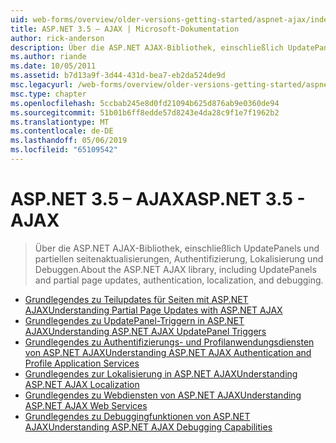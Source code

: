 ```yaml
---
uid: web-forms/overview/older-versions-getting-started/aspnet-ajax/index
title: ASP.NET 3.5 – AJAX | Microsoft-Dokumentation
author: rick-anderson
description: Über die ASP.NET AJAX-Bibliothek, einschließlich UpdatePanels und partiellen seitenaktualisierungen, Authentifizierung, Lokalisierung und Debuggen.
ms.author: riande
ms.date: 10/05/2011
ms.assetid: b7d13a9f-3d44-431d-bea7-eb2da524de9d
msc.legacyurl: /web-forms/overview/older-versions-getting-started/aspnet-ajax
msc.type: chapter
ms.openlocfilehash: 5ccbab245e8d0fd21094b625d876ab9e0360de94
ms.sourcegitcommit: 51b01b6ff8edde57d8243e4da28c9f1e7f1962b2
ms.translationtype: MT
ms.contentlocale: de-DE
ms.lasthandoff: 05/06/2019
ms.locfileid: "65109542"
---
```

# <a name="aspnet-35---ajax"></a><span data-ttu-id="fe8a3-103">ASP.NET 3.5 – AJAX</span><span class="sxs-lookup"><span data-stu-id="fe8a3-103">ASP.NET 3.5 - AJAX</span></span>

> <span data-ttu-id="fe8a3-104">Über die ASP.NET AJAX-Bibliothek, einschließlich UpdatePanels und partiellen seitenaktualisierungen, Authentifizierung, Lokalisierung und Debuggen.</span><span class="sxs-lookup"><span data-stu-id="fe8a3-104">About the ASP.NET AJAX library, including UpdatePanels and partial page updates, authentication, localization, and debugging.</span></span>

- [<span data-ttu-id="fe8a3-105">Grundlegendes zu Teilupdates für Seiten mit ASP.NET AJAX</span><span class="sxs-lookup"><span data-stu-id="fe8a3-105">Understanding Partial Page Updates with ASP.NET AJAX</span></span>](understanding-partial-page-updates-with-asp-net-ajax.md)
- [<span data-ttu-id="fe8a3-106">Grundlegendes zu UpdatePanel-Triggern in ASP.NET AJAX</span><span class="sxs-lookup"><span data-stu-id="fe8a3-106">Understanding ASP.NET AJAX UpdatePanel Triggers</span></span>](understanding-asp-net-ajax-updatepanel-triggers.md)
- [<span data-ttu-id="fe8a3-107">Grundlegendes zu Authentifizierungs- und Profilanwendungsdiensten von ASP.NET AJAX</span><span class="sxs-lookup"><span data-stu-id="fe8a3-107">Understanding ASP.NET AJAX Authentication and Profile Application Services</span></span>](understanding-asp-net-ajax-authentication-and-profile-application-services.md)
- [<span data-ttu-id="fe8a3-108">Grundlegendes zur Lokalisierung in ASP.NET AJAX</span><span class="sxs-lookup"><span data-stu-id="fe8a3-108">Understanding ASP.NET AJAX Localization</span></span>](understanding-asp-net-ajax-localization.md)
- [<span data-ttu-id="fe8a3-109">Grundlegendes zu Webdiensten von ASP.NET AJAX</span><span class="sxs-lookup"><span data-stu-id="fe8a3-109">Understanding ASP.NET AJAX Web Services</span></span>](understanding-asp-net-ajax-web-services.md)
- [<span data-ttu-id="fe8a3-110">Grundlegendes zu Debuggingfunktionen von ASP.NET AJAX</span><span class="sxs-lookup"><span data-stu-id="fe8a3-110">Understanding ASP.NET AJAX Debugging Capabilities</span></span>](understanding-asp-net-ajax-debugging-capabilities.md)
